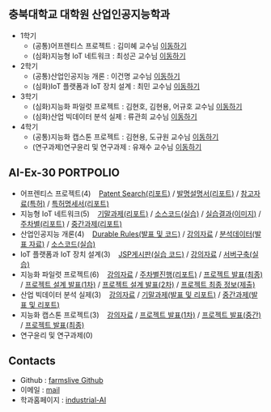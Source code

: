 ## 충북대학교 대학원 산업인공지능학과
- 1학기
  - (공통)어프렌티스 프로젝트 : 김미혜 교수님 [이동하기](https://github.com/farmslive/INDAI_AI/tree/main/Project/%EC%96%B4%ED%94%84%EB%A0%8C%ED%8B%B0%EC%8A%A4%20%ED%94%84%EB%A1%9C%EC%A0%9D%ED%8A%B8)
  - (심화)지능형 IoT 네트워크 : 최성곤 교수님 [이동하기](https://github.com/farmslive/INDAI_AI/tree/main/Project/%EC%A7%80%EB%8A%A5%ED%98%95%20IoT%20%EB%84%A4%ED%8A%B8%EC%9B%8C%ED%81%AC)
- 2학기
  - (공통)산업인공지능 개론 : 이건명 교수님 [이동하기](https://github.com/farmslive/INDAI_AI/tree/main/Project/%EC%82%B0%EC%97%85%EC%9D%B8%EA%B3%B5%EC%A7%80%EB%8A%A5%20%EA%B0%9C%EB%A1%A0)
  - (심화)IoT 플랫폼과 IoT 장치 설계 : 최민 교수님 [이동하기](https://github.com/farmslive/INDAI_AI/tree/main/Project/loT%20%ED%94%8C%EB%9E%AB%ED%8F%BC%EA%B3%BC%20IoT%20%EC%9E%A5%EC%B9%98%20%EC%84%A4%EA%B3%84)
- 3학기
  - (심화)지능화 파일럿 프로젝트 : 김현호, 김현용, 어규호 교수님 [이동하기](https://github.com/farmslive/INDAI_AI/tree/main/Project/%EC%A7%80%EB%8A%A5%ED%99%94%20%ED%8C%8C%EC%9D%BC%EB%9F%BF%20%ED%94%84%EB%A1%9C%EC%A0%9D%ED%8A%B8)
  - (심화)산업 빅데이터 분석 실제 : 류관희 교수님 [이동하기](https://github.com/farmslive/INDAI_AI/tree/main/Project/%EC%82%B0%EC%97%85%20%EB%B9%85%EB%8D%B0%EC%9D%B4%ED%84%B0%20%EB%B6%84%EC%84%9D%20%EC%8B%A4%EC%A0%9C)
- 4학기
  - (공통)지능화 캡스톤 프로젝트 : 김현용, 도규원 교수님 [이동하기](https://github.com/farmslive/INDAI_AI/tree/main/Project/%EC%A7%80%EB%8A%A5%ED%99%94%20%EC%BA%A1%EC%8A%A4%ED%86%A4%20%ED%94%84%EB%A1%9C%EC%A0%9D%ED%8A%B8)
  - (연구과제)연구윤리 및 연구과제 : 유재수 교수님 [이동하기](https://github.com/farmslive/INDAI_AI/tree/main/Project/%EC%97%B0%EA%B5%AC%EC%9C%A4%EB%A6%AC%20%EB%B0%8F%20%EC%97%B0%EA%B5%AC%EA%B3%BC%EC%A0%9C)

## AI-Ex-30 PORTPOLIO
- 어프렌티스 프로젝트(4)&nbsp;&nbsp;&nbsp; [Patent Search(리포트)](https://github.com/farmslive/INDAI_AI/tree/main/Project/%EC%96%B4%ED%94%84%EB%A0%8C%ED%8B%B0%EC%8A%A4%20%ED%94%84%EB%A1%9C%EC%A0%9D%ED%8A%B8/Patent%20Search(%EB%A6%AC%ED%8F%AC%ED%8A%B8)) / [발명설명서(리포트)](https://github.com/farmslive/INDAI_AI/tree/main/Project/%EC%96%B4%ED%94%84%EB%A0%8C%ED%8B%B0%EC%8A%A4%20%ED%94%84%EB%A1%9C%EC%A0%9D%ED%8A%B8/%EB%B0%9C%EB%AA%85%EC%84%A4%EB%AA%85%EC%84%9C(%EB%A6%AC%ED%8F%AC%ED%8A%B8)) / [참고자료(특허)](https://github.com/farmslive/INDAI_AI/tree/main/Project/%EC%96%B4%ED%94%84%EB%A0%8C%ED%8B%B0%EC%8A%A4%20%ED%94%84%EB%A1%9C%EC%A0%9D%ED%8A%B8/%EC%B0%B8%EA%B3%A0%EC%9E%90%EB%A3%8C(%ED%8A%B9%ED%97%88)) / [특허명세서(리포트)](https://github.com/farmslive/INDAI_AI/tree/main/Project/%EC%96%B4%ED%94%84%EB%A0%8C%ED%8B%B0%EC%8A%A4%20%ED%94%84%EB%A1%9C%EC%A0%9D%ED%8A%B8/%ED%8A%B9%ED%97%88%EB%AA%85%EC%84%B8%EC%84%9C(%EB%A6%AC%ED%8F%AC%ED%8A%B8))
- 지능형 IoT 네트워크(5)&nbsp;&nbsp;&nbsp; [기말과제(리포트)](https://github.com/farmslive/INDAI_AI/tree/main/Project/%EC%A7%80%EB%8A%A5%ED%98%95%20IoT%20%EB%84%A4%ED%8A%B8%EC%9B%8C%ED%81%AC/%EA%B8%B0%EB%A7%90%EA%B3%BC%EC%A0%9C(%EB%A6%AC%ED%8F%AC%ED%8A%B8)) / [소스코드(실습)](https://github.com/farmslive/INDAI_AI/tree/main/Project/%EC%A7%80%EB%8A%A5%ED%98%95%20IoT%20%EB%84%A4%ED%8A%B8%EC%9B%8C%ED%81%AC/%EC%86%8C%EC%8A%A4%EC%BD%94%EB%93%9C(%EC%8B%A4%EC%8A%B5)) / [실습결과(이미지)](https://github.com/farmslive/INDAI_AI/tree/main/Project/%EC%A7%80%EB%8A%A5%ED%98%95%20IoT%20%EB%84%A4%ED%8A%B8%EC%9B%8C%ED%81%AC/%EC%8B%A4%EC%8A%B5%EA%B2%B0%EA%B3%BC(%EC%9D%B4%EB%AF%B8%EC%A7%80)) / [주차별(리포트)](https://github.com/farmslive/INDAI_AI/tree/main/Project/%EC%A7%80%EB%8A%A5%ED%98%95%20IoT%20%EB%84%A4%ED%8A%B8%EC%9B%8C%ED%81%AC/%EC%A3%BC%EC%B0%A8%EB%B3%84(%EB%A6%AC%ED%8F%AC%ED%8A%B8)) / [중간과제(리포트)](https://github.com/farmslive/INDAI_AI/tree/main/Project/%EC%A7%80%EB%8A%A5%ED%98%95%20IoT%20%EB%84%A4%ED%8A%B8%EC%9B%8C%ED%81%AC/%EC%A4%91%EA%B0%84%EA%B3%BC%EC%A0%9C(%EB%A6%AC%ED%8F%AC%ED%8A%B8))
- 산업인공지능 개론(4)&nbsp;&nbsp;&nbsp; [Durable Rules(발표 및 코드)](https://github.com/farmslive/INDAI_AI/tree/main/Project/%EC%82%B0%EC%97%85%EC%9D%B8%EA%B3%B5%EC%A7%80%EB%8A%A5%20%EA%B0%9C%EB%A1%A0/Durable%20Rules(%EB%B0%9C%ED%91%9C%20%EB%B0%8F%20%EC%BD%94%EB%93%9C)) / [강의자료](https://github.com/farmslive/INDAI_AI/tree/main/Project/%EC%82%B0%EC%97%85%EC%9D%B8%EA%B3%B5%EC%A7%80%EB%8A%A5%20%EA%B0%9C%EB%A1%A0/%EA%B0%95%EC%9D%98%EC%9E%90%EB%A3%8C) / [분석데이터(발표 자료)](https://github.com/farmslive/INDAI_AI/tree/main/Project/%EC%82%B0%EC%97%85%EC%9D%B8%EA%B3%B5%EC%A7%80%EB%8A%A5%20%EA%B0%9C%EB%A1%A0/%EB%B6%84%EC%84%9D%EB%8D%B0%EC%9D%B4%ED%84%B0(%EB%B0%9C%ED%91%9C%20%EC%9E%90%EB%A3%8C)) / [소스코드(실습)](https://github.com/farmslive/INDAI_AI/tree/main/Project/%EC%82%B0%EC%97%85%EC%9D%B8%EA%B3%B5%EC%A7%80%EB%8A%A5%20%EA%B0%9C%EB%A1%A0/%EC%86%8C%EC%8A%A4%EC%BD%94%EB%93%9C(%EC%8B%A4%EC%8A%B5))
- IoT 플랫폼과 IoT 장치 설계(3)&nbsp;&nbsp;&nbsp; [JSP게시판(실습 코드)](https://github.com/farmslive/INDAI_AI/tree/main/Project/loT%20%ED%94%8C%EB%9E%AB%ED%8F%BC%EA%B3%BC%20IoT%20%EC%9E%A5%EC%B9%98%20%EC%84%A4%EA%B3%84/JSP%EA%B2%8C%EC%8B%9C%ED%8C%90(%EC%8B%A4%EC%8A%B5%20%EC%BD%94%EB%93%9C)) / [강의자료](https://github.com/farmslive/INDAI_AI/tree/main/Project/loT%20%ED%94%8C%EB%9E%AB%ED%8F%BC%EA%B3%BC%20IoT%20%EC%9E%A5%EC%B9%98%20%EC%84%A4%EA%B3%84/%EA%B0%95%EC%9D%98%EC%9E%90%EB%A3%8C) / [서버구축(실습)](https://github.com/farmslive/INDAI_AI/tree/main/Project/loT%20%ED%94%8C%EB%9E%AB%ED%8F%BC%EA%B3%BC%20IoT%20%EC%9E%A5%EC%B9%98%20%EC%84%A4%EA%B3%84/%EC%84%9C%EB%B2%84%EA%B5%AC%EC%B6%95(%EC%8B%A4%EC%8A%B5))
- 지능화 파일럿 프로젝트(6)&nbsp;&nbsp;&nbsp; [강의자료](https://github.com/farmslive/INDAI_AI/tree/main/Project/%EC%A7%80%EB%8A%A5%ED%99%94%20%ED%8C%8C%EC%9D%BC%EB%9F%BF%20%ED%94%84%EB%A1%9C%EC%A0%9D%ED%8A%B8/%EA%B0%95%EC%9D%98%EC%9E%90%EB%A3%8C) / [주차별진행(리포트)](https://github.com/farmslive/INDAI_AI/tree/main/Project/%EC%A7%80%EB%8A%A5%ED%99%94%20%ED%8C%8C%EC%9D%BC%EB%9F%BF%20%ED%94%84%EB%A1%9C%EC%A0%9D%ED%8A%B8/%EC%A3%BC%EC%B0%A8%EB%B3%84%EC%A7%84%ED%96%89(%EB%A6%AC%ED%8F%AC%ED%8A%B8)) / [프로젝트 발표(최종)](https://github.com/farmslive/INDAI_AI/tree/main/Project/%EC%A7%80%EB%8A%A5%ED%99%94%20%ED%8C%8C%EC%9D%BC%EB%9F%BF%20%ED%94%84%EB%A1%9C%EC%A0%9D%ED%8A%B8/%ED%94%84%EB%A1%9C%EC%A0%9D%ED%8A%B8%20%EB%B0%9C%ED%91%9C(%EC%B5%9C%EC%A2%85)) / [프로젝트 설계 발표(1차)](https://github.com/farmslive/INDAI_AI/tree/main/Project/%EC%A7%80%EB%8A%A5%ED%99%94%20%ED%8C%8C%EC%9D%BC%EB%9F%BF%20%ED%94%84%EB%A1%9C%EC%A0%9D%ED%8A%B8/%ED%94%84%EB%A1%9C%EC%A0%9D%ED%8A%B8%20%EC%84%A4%EA%B3%84%20%EB%B0%9C%ED%91%9C(1%EC%B0%A8)) / [프로젝트 설계 발표(2차)](https://github.com/farmslive/INDAI_AI/tree/main/Project/%EC%A7%80%EB%8A%A5%ED%99%94%20%ED%8C%8C%EC%9D%BC%EB%9F%BF%20%ED%94%84%EB%A1%9C%EC%A0%9D%ED%8A%B8/%ED%94%84%EB%A1%9C%EC%A0%9D%ED%8A%B8%20%EC%84%A4%EA%B3%84%20%EB%B0%9C%ED%91%9C(2%EC%B0%A8)) / [프로젝트 최종 정보(제출)](https://github.com/farmslive/INDAI_AI/tree/main/Project/%EC%A7%80%EB%8A%A5%ED%99%94%20%ED%8C%8C%EC%9D%BC%EB%9F%BF%20%ED%94%84%EB%A1%9C%EC%A0%9D%ED%8A%B8/%ED%94%84%EB%A1%9C%EC%A0%9D%ED%8A%B8%20%EC%B5%9C%EC%A2%85%20%EC%A0%95%EB%B3%B4(%EC%A0%9C%EC%B6%9C%20))
- 산업 빅데이터 분석 실제(3)&nbsp;&nbsp;&nbsp; [강의자료](https://github.com/farmslive/INDAI_AI/tree/main/Project/%EC%82%B0%EC%97%85%20%EB%B9%85%EB%8D%B0%EC%9D%B4%ED%84%B0%20%EB%B6%84%EC%84%9D%20%EC%8B%A4%EC%A0%9C/%EA%B0%95%EC%9D%98%EC%9E%90%EB%A3%8C) / [기말과제(발표 및 리포트)](https://github.com/farmslive/INDAI_AI/tree/main/Project/%EC%82%B0%EC%97%85%20%EB%B9%85%EB%8D%B0%EC%9D%B4%ED%84%B0%20%EB%B6%84%EC%84%9D%20%EC%8B%A4%EC%A0%9C/%EA%B8%B0%EB%A7%90%EA%B3%BC%EC%A0%9C(%EB%B0%9C%ED%91%9C%20%EB%B0%8F%20%EB%A6%AC%ED%8F%AC%ED%8A%B8)) / [중간과제(발표 및 리포트)](https://github.com/farmslive/INDAI_AI/tree/main/Project/%EC%82%B0%EC%97%85%20%EB%B9%85%EB%8D%B0%EC%9D%B4%ED%84%B0%20%EB%B6%84%EC%84%9D%20%EC%8B%A4%EC%A0%9C/%EC%A4%91%EA%B0%84%EA%B3%BC%EC%A0%9C(%EB%B0%9C%ED%91%9C%20%EB%B0%8F%20%EB%A6%AC%ED%8F%AC%ED%8A%B8))
- 지능화 캡스톤 프로젝트(3)&nbsp;&nbsp;&nbsp; [강의자료](https://github.com/farmslive/INDAI_AI/tree/main/Project/%EC%A7%80%EB%8A%A5%ED%99%94%20%EC%BA%A1%EC%8A%A4%ED%86%A4%20%ED%94%84%EB%A1%9C%EC%A0%9D%ED%8A%B8/%EA%B0%95%EC%9D%98%EC%9E%90%EB%A3%8C) / [프로젝트 발표(1차)](https://github.com/farmslive/INDAI_AI/tree/main/Project/%EC%A7%80%EB%8A%A5%ED%99%94%20%EC%BA%A1%EC%8A%A4%ED%86%A4%20%ED%94%84%EB%A1%9C%EC%A0%9D%ED%8A%B8/%ED%94%84%EB%A1%9C%EC%A0%9D%ED%8A%B8%20%EB%B0%9C%ED%91%9C(1%EC%B0%A8)) / [프로젝트 발표(중간)](https://github.com/farmslive/INDAI_AI/tree/main/Project/%EC%A7%80%EB%8A%A5%ED%99%94%20%EC%BA%A1%EC%8A%A4%ED%86%A4%20%ED%94%84%EB%A1%9C%EC%A0%9D%ED%8A%B8/%ED%94%84%EB%A1%9C%EC%A0%9D%ED%8A%B8%20%EB%B0%9C%ED%91%9C(%EC%A4%91%EA%B0%84)) / [프로젝트 발표(최종)](https://github.com/farmslive/INDAI_AI/tree/main/Project/%EC%A7%80%EB%8A%A5%ED%99%94%20%EC%BA%A1%EC%8A%A4%ED%86%A4%20%ED%94%84%EB%A1%9C%EC%A0%9D%ED%8A%B8/%ED%94%84%EB%A1%9C%EC%A0%9D%ED%8A%B8%20%EB%B0%9C%ED%91%9C(%EC%B5%9C%EC%A2%85))
- 연구윤리 및 연구과제(0)

## Contacts

- Github : [farmslive Github](https://github.com/farmslive)
- 이메일 : [mail](mailto:farmslive@gmail.com)
- 학과홈페이지 : [industrial-AI](https://indai.cbnu.ac.kr/)
